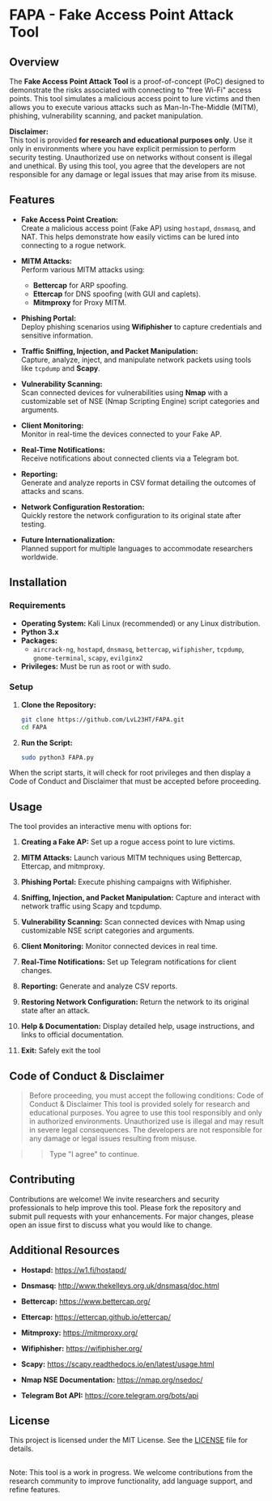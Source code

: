 # FAPA - Fake Access Point Attack Tool

## Overview

The **Fake Access Point Attack Tool** is a proof-of-concept (PoC) designed to demonstrate the risks associated with connecting to "free Wi-Fi" access points. This tool simulates a malicious access point to lure victims and then allows you to execute various attacks such as Man-In-The-Middle (MITM), phishing, vulnerability scanning, and packet manipulation.

**Disclaimer:**  
This tool is provided **for research and educational purposes only**. Use it only in environments where you have explicit permission to perform security testing. Unauthorized use on networks without consent is illegal and unethical. By using this tool, you agree that the developers are not responsible for any damage or legal issues that may arise from its misuse.

## Features

- **Fake Access Point Creation:**  
  Create a malicious access point (Fake AP) using `hostapd`, `dnsmasq`, and NAT. This helps demonstrate how easily victims can be lured into connecting to a rogue network.

- **MITM Attacks:**  
  Perform various MITM attacks using:
  - **Bettercap** for ARP spoofing.
  - **Ettercap** for DNS spoofing (with GUI and caplets).
  - **Mitmproxy** for Proxy MITM.

- **Phishing Portal:**  
  Deploy phishing scenarios using **Wifiphisher** to capture credentials and sensitive information.

- **Traffic Sniffing, Injection, and Packet Manipulation:**  
  Capture, analyze, inject, and manipulate network packets using tools like `tcpdump` and **Scapy**.

- **Vulnerability Scanning:**  
  Scan connected devices for vulnerabilities using **Nmap** with a customizable set of NSE (Nmap Scripting Engine) script categories and arguments.

- **Client Monitoring:**  
  Monitor in real-time the devices connected to your Fake AP.

- **Real-Time Notifications:**  
  Receive notifications about connected clients via a Telegram bot.

- **Reporting:**  
  Generate and analyze reports in CSV format detailing the outcomes of attacks and scans.

- **Network Configuration Restoration:**  
  Quickly restore the network configuration to its original state after testing.

- **Future Internationalization:**  
  Planned support for multiple languages to accommodate researchers worldwide.

## Installation

### Requirements

- **Operating System:** Kali Linux (recommended) or any Linux distribution.
- **Python 3.x**  
- **Packages:**  
  - `aircrack-ng`, `hostapd`, `dnsmasq`, `bettercap`, `wifiphisher`, `tcpdump`, `gnome-terminal`, `scapy`, `evilginx2`
- **Privileges:** Must be run as root or with sudo.

### Setup

1. **Clone the Repository:**

   ```bash
   git clone https://github.com/LvL23HT/FAPA.git
   cd FAPA

2. **Run the Script:**

   ```bash
   sudo python3 FAPA.py
   
When the script starts, it will check for root privileges and then display a Code of Conduct and Disclaimer that must be accepted before proceeding.

## Usage

The tool provides an interactive menu with options for:

1. **Creating a Fake AP:**
Set up a rogue access point to lure victims.

2. **MITM Attacks:**
Launch various MITM techniques using Bettercap, Ettercap, and mitmproxy.

3. **Phishing Portal:**
Execute phishing campaigns with Wifiphisher.

4. **Sniffing, Injection, and Packet Manipulation:**
Capture and interact with network traffic using Scapy and tcpdump.

5. **Vulnerability Scanning:**
Scan connected devices with Nmap using customizable NSE script categories and arguments.

6. **Client Monitoring:**
Monitor connected devices in real time.

7. **Real-Time Notifications:**
Set up Telegram notifications for client changes.

8. **Reporting:**
Generate and analyze CSV reports.

9. **Restoring Network Configuration:**
Return the network to its original state after an attack.

10. **Help & Documentation:**
Display detailed help, usage instructions, and links to official documentation.

11. **Exit:**
Safely exit the tool

## Code of Conduct & Disclaimer
> Before proceeding, you must accept the following conditions:
Code of Conduct & Disclaimer
This tool is provided solely for research and educational purposes.
You agree to use this tool responsibly and only in authorized environments.
Unauthorized use is illegal and may result in severe legal consequences.
The developers are not responsible for any damage or legal issues resulting from misuse.

>>Type "I agree" to continue.

## Contributing
Contributions are welcome! We invite researchers and security professionals to help improve this tool. Please fork the repository and submit pull requests with your enhancements. For major changes, please open an issue first to discuss what you would like to change.

## Additional Resources
- **Hostapd:** https://w1.fi/hostapd/

- **Dnsmasq:** http://www.thekelleys.org.uk/dnsmasq/doc.html

- **Bettercap:** https://www.bettercap.org/

- **Ettercap:** https://ettercap.github.io/ettercap/

- **Mitmproxy:** https://mitmproxy.org/

- **Wifiphisher:** https://wifiphisher.org/

- **Scapy:** https://scapy.readthedocs.io/en/latest/usage.html

- **Nmap NSE Documentation:** https://nmap.org/nsedoc/

- **Telegram Bot API:** https://core.telegram.org/bots/api

## License
This project is licensed under the MIT License. See the [LICENSE](https://choosealicense.com/licenses/mit/) file for details.

##
Note: This tool is a work in progress. We welcome contributions from the research community to improve functionality, add language support, and refine features.
